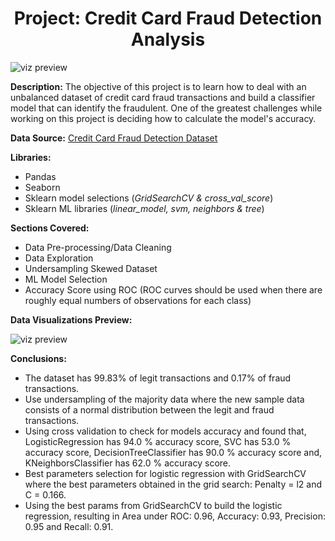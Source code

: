 <h1 align="center">Project: Credit Card Fraud Detection Analysis</h1>

![viz preview](https://github.com/alyanifr/DataSciencePortfolio/blob/main/Credit-Card-Fraud-Detection-Analysis/figures/img07.jpg)

**Description:** The objective of this project is to learn how to deal with an unbalanced dataset of credit card fraud transactions and build a classifier model that can identify the fraudulent. One of the greatest challenges while working on this project is deciding how to calculate the model's accuracy.

**Data Source:** [Credit Card Fraud Detection Dataset](https://www.kaggle.com/datasets/mlg-ulb/creditcardfraud)

**Libraries:**
- Pandas
- Seaborn
- Sklearn model selections (*GridSearchCV & cross_val_score*)
- Sklearn ML libraries (*linear_model, svm, neighbors & tree*)

**Sections Covered:**
- Data Pre-processing/Data Cleaning
- Data Exploration
- Undersampling Skewed Dataset
- ML Model Selection
- Accuracy Score using ROC (ROC curves should be used when there are roughly equal numbers of observations for each class)

**Data Visualizations Preview:**

![viz preview](https://github.com/alyani-fr/DataSciencePortfolio/assets/88192027/063006bf-3baa-4c20-862e-c8ed4d39dc1d)

**Conclusions:**
- The dataset has 99.83% of legit transactions and 0.17% of fraud transactions.
- Use undersampling of the majority data where the new sample data consists of a normal distribution between the legit and fraud transactions.
- Using cross validation to check for models accuracy and found that, LogisticRegression has  94.0 % accuracy score, SVC has  53.0 % accuracy score, DecisionTreeClassifier has  90.0 % accuracy score and, KNeighborsClassifier has  62.0 % accuracy score.
- Best parameters selection for logistic regression with GridSearchCV where the best parameters obtained in the grid search: Penalty = l2 and C = 0.166.
- Using the best params from GridSearchCV to build the logistic regression, resulting in Area under ROC: 0.96, Accuracy: 0.93, Precision: 0.95 and Recall: 0.91.
